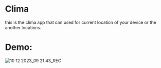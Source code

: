 # Clima
this is the clima app that can used for current location of your device or the another locations.
# Demo:

![10 12 2023_09 21 43_REC](https://github.com/AliRezaRastin/Clima/assets/103937572/d93b92fe-0d24-41ba-a267-e2a34a92ca8e)
